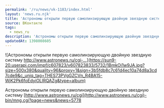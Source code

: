 ```yaml
---
permalink: '/ru/news/vk-1183/index.html'
layout: 'news.ru.njk'
title: 'Астрономы открыли первую самолинзирующую двойную звездную систему http://www.astronews.ru/cgi-'
source: ВКонтакте
tags:
  - news_ru
description: 'Астрономы открыли первую самолинзирующую двойную звездную систему http://www.astronews.ru/cgi-…'
updatedAt: 1398008605
---
```

![Астрономы открыли первую самолинзирующую двойную звездную систему http://www.astronews.ru/cgi-…](https://sun9-20.userapi.com/impf/c607823/v607823833/5732/1BmkOi1w9JA.jpg?size=500x380&quality=96&proxy=1&sign=3b5fdb8c7c61d4ec10a74d8a3cd7cde9&c_uniq_tag=THES73PVgGZCVn_R4BA15-WjK2Pk6foEdyiOLIRQAZg&type=album)

Астрономы открыли первую самолинзирующую двойную звездную систему
[http://www.astronews.ru/cgi](http://www.astronews.ru/cgi)-bin/mng.cgi?page=news&news=5778
